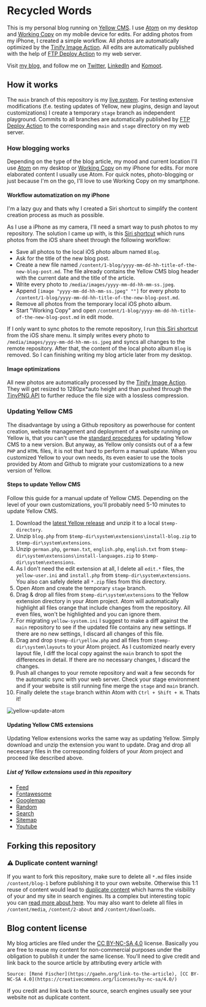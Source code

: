 # Recycled Words
This is my personal blog running on [Yellow CMS](https://github.com/datenstrom/yellow). I use [Atom](https://atom.io/) on my desktop and [Working Copy](https://workingcopyapp.com/) on my mobile device for edits. For adding photos from my iPhone, I created a simple workflow. All photos are automatically optimized by the [Tinify Image Action](https://github.com/marketplace/actions/tinify-image-action). All edits are automatically published with the help of [FTP Deploy Action](https://github.com/SamKirkland/FTP-Deploy-Action) to my web server.

Visit [my blog](https://gaehn.org), and follow me on [Twitter](https://twitter.com/flschr), [LinkedIn](https://www.linkedin.com/in/flschr) and [Komoot](https://www.komoot.de/user/848543125284).

## How it works
The ```main``` branch of this repository is my [live system](https://gaehn.org). For testing extensive modifications (f.e. testing updates of Yellow, new plugins, design and layout customizations) I create a temporary ```stage``` branch as independent playground. Commits to all branches are automatically published by [FTP Deploy Action](https://github.com/SamKirkland/FTP-Deploy-Action) to the corresponding ```main``` and ```stage``` directory on my web server.

### How blogging works
Depending on the type of the blog article, my mood and current location I'll use [Atom](https://atom.io/) on my desktop or [Working Copy](https://workingcopyapp.com/) on my iPhone for edits. For more elaborated content I usually use Atom. For quick notes, photo-blogging or just because I'm on the go, I'll love to use Working Copy on my smartphone.

#### Workflow automatization on my iPhone
I'm a lazy guy and thats why I created a Siri shortcut to simplify the content creation process as much as possible.

As I use a iPhone as my camera, I'll need a smart way to push photos to my repository. The solution I came up with, is this [Siri shortcut](https://www.icloud.com/shortcuts/242920bdb3b94ced96ab8262f2aaa460) which runs photos from the iOS share sheet through the following workflow:
- Save all photos to the local iOS photo album named ```Blog```.
- Ask for the title of the new blog post.
- Create a new file named ```/content/1-blog/yyyy-mm-dd-hh-title-of-the-new-blog-post.md```. The file already contains the Yellow CMS blog header with the current date and the title of the article.
- Write every photo to ```/media/images/yyyy-mm-dd-hh-mm-ss.jpeg```.
- Append ```[image "yyyy-mm-dd-hh-mm-ss.jpeg" ""]``` for every photo to ```/content/1-blog/yyyy-mm-dd-hh-title-of-the-new-blog-post.md```.
- Remove all photos from the temporary local iOS photo album.
- Start "Working Copy" and open ```/content/1-blog/yyyy-mm-dd-hh-title-of-the-new-blog-post.md``` in edit mode.

If I only want to sync photos to the remote repository, I run [this Siri shortcut](https://www.icloud.com/shortcuts/053ba94bed7f4903a9b0152d8d33d6e2) from the iOS share menu. It simply writes every photo to ```/media/images/yyyy-mm-dd-hh-mm-ss.jpeg``` and syncs all changes to the remote repository. After that, the content of the local photo album ```Blog``` is removed. So I can finishing writing my blog article later from my desktop.

#### Image optimizations
All new photos are automatically processed by the [Tinify Image Action](https://github.com/marketplace/actions/tinify-image-action). They will get resized to 1280px*auto height and than pushed through the [TinyPNG API](https://tinypng.com/) to further reduce the file size with a lossless compression.

### Updating Yellow CMS
The disadvantage by using a Github repository as powerhouse for content creation, website management and deployment of a website running on Yellow is, that you can't use the [standard procedures](https://github.com/datenstrom/yellow-extensions/tree/master/source/update) for updating Yellow CMS to a new version. But anyway, as Yellow only consists out of a a few ```PHP``` and ```HTML``` files, it is not that hard to perform a manual update. When you customized Yellow to your own needs, its even easier to use the tools provided by Atom and Github to migrate your customizations to a new version of Yellow.

#### Steps to update Yellow CMS
Follow this guide for a manual update of Yellow CMS. Depending on the level of your own customizations, you'll probably need 5-10 minutes to update Yellow CMS.

1. Download the [latest Yellow release](https://github.com/datenstrom/yellow/archive/master.zip) and unzip it to a local ```$temp-directory```.
2. Unzip ```blog.php``` from ```$temp-dir\system\extensions\install-blog.zip``` to ```$temp-dir\system\extensions```.
3. Unzip ```german.php```, ```german.txt```, ```english.php```, ```english.txt``` from ```$temp-dir\system\extensions\install-languages.zip``` to ```$temp-dir\system\extensions```.
4. As I don't need the edit extension at all, I delete all ```edit.*``` files, the  ```yellow-user.ini``` and ```install.php``` from ```$temp-dir\system\extensions```. You also can safely delete all ```*.zip``` files from this directory.
5. Open Atom and create the temporary ```stage``` branch.
6. Drag & drop all files from ```$temp-dir\system\extensions``` to the Yellow extension directory in your Atom project. Atom will automatically highlight all files orange that include changes from the repository. All even files, won't be highlighted and you can ignore them.
7. For migrating ```yellow-system.ini``` I suggest to make a diff against the ```main``` repository to see if the updated file contains any new settings. If there are no new settings, I discard all changes of this file.
8. Drag and drop ```$temp-dir\yellow.php``` and all files from ```$temp-dir\system\layouts``` to your Atom project. As I customized nearly every layout file, I diff the local copy against the ```main``` branch to spot the differences in detail. If there are no necessary changes, I discard the changes.
9. Push all changes to your remote repository and wait a few seconds for the automatic sync with your web server. Check your stage environment and if your website is still running fine merge the ```stage``` and ```main``` branch.
10. Finally delete the ```stage``` branch within Atom with ```Ctrl + Shift + H```. Thats it!

 ![yellow-update-atom](https://user-images.githubusercontent.com/23475184/115261122-a3e48a80-a133-11eb-977c-df82aec8237f.jpg)

#### Updating Yellow CMS extensions
Updating Yellow extensions works the same way as updating Yellow. Simply download and unzip the extension you want to update. Drag and drop all necessary files in the corresponding folders of your Atom project and proceed like described above.

##### List of Yellow extensions used in this repository
- [Feed](https://github.com/datenstrom/yellow-extensions/tree/master/source/feed)
- [Fontawesome](https://github.com/datenstrom/yellow-extensions/tree/master/source/fontawesome)
- [Googlemap](https://github.com/datenstrom/yellow-extensions/tree/master/source/googlemap)
- [Random](https://github.com/schulle4u/yellow-extensions-schulle4u/tree/master/random)
- [Search](https://github.com/datenstrom/yellow-extensions/tree/master/source/search)
- [Sitemap](https://github.com/datenstrom/yellow-extensions/tree/master/source/sitemap)
- [Youtube](https://github.com/datenstrom/yellow-extensions/tree/master/source/youtube)

## Forking this repository
### :warning: Duplicate content warning!
If you want to fork this repository, make sure to delete all ```*.md``` files inside ```/content/blog-1``` before publishing it to your own website. Otherwise this 1:1 reuse of content would lead to [duplicate content](https://en.wikipedia.org/wiki/Duplicate_content) which harms the visibility of your and my site in search engines. Its a complex but interesting topic you can [read more about here](https://www.bruceclay.com/seo/duplicate-content/). You may also want to delete all files in ```/content/media```, ```/content/2-about``` and ```/content/downloads```.

## Blog content license
My blog articles are filed under the [CC BY-NC-SA 4.0](https://creativecommons.org/licenses/by-nc-sa/4.0/) license. Basically you are free to reuse my content for non-commercial purposes under the obligation to publish it under the same license. You'll need to give credit and link back to the source article by attributing every article with

```Source: [René Fischer](https://gaehn.org/link-to-the-article), [CC BY-NC-SA 4.0](https://creativecommons.org/licenses/by-nc-sa/4.0/)```

If you credit and link back to the source, search engines usually see your website not as duplicate content.
